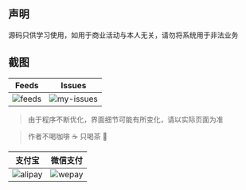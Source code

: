 ## 声明

源码只供学习使用，如用于商业活动与本人无关，请勿将系统用于非法业务

## 截图

| Feeds | Issues |
| :------: | :------: |
| ![feeds](https://user-images.githubusercontent.com/15965696/56143752-a7d4f380-5fd3-11e9-964e-627c21919485.jpg) | ![my-issues](https://user-images.githubusercontent.com/15965696/56143750-a73c5d00-5fd3-11e9-9191-f2915088aa54.jpg) |

> 由于程序不断优化，界面细节可能有所变化，请以实际页面为准

> 作者不喝咖啡 :coffee: 只喝茶 :tea:


| 支付宝 | 微信支付 |
| :------: | :------: |
| ![alipay](https://github.com/zohar001/runscore/blob/master/pic/alipay.jpg) | ![wepay](https://github.com/zohar001/runscore/blob/master/pic/wechant.png) |
